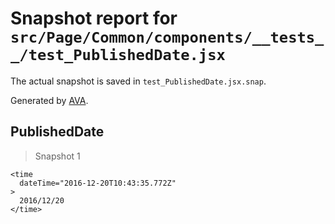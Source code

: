 # Snapshot report for `src/Page/Common/components/__tests__/test_PublishedDate.jsx`

The actual snapshot is saved in `test_PublishedDate.jsx.snap`.

Generated by [AVA](https://ava.li).

## PublishedDate

> Snapshot 1

    <time
      dateTime="2016-12-20T10:43:35.772Z"
    >
      2016/12/20
    </time>
